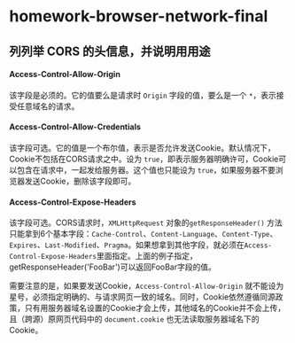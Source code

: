 # homework-browser-network-final


## 列列举 CORS 的头信息，并说明⽤用途

#### Access-Control-Allow-Origin
该字段是必须的。它的值要么是请求时 ```Origin``` 字段的值，要么是一个  ```*```，表示接受任意域名的请求。

#### Access-Control-Allow-Credentials
该字段可选。它的值是一个布尔值，表示是否允许发送Cookie。默认情况下，Cookie不包括在CORS请求之中。设为 ```true```，即表示服务器明确许可，Cookie可以包含在请求中，一起发给服务器。这个值也只能设为 ```true```，如果服务器不要浏览器发送Cookie，删除该字段即可。

#### Access-Control-Expose-Headers
该字段可选。CORS请求时，```XMLHttpRequest``` 对象的```getResponseHeader()``` 方法只能拿到6个基本字段：```Cache-Control```、```Content-Language```、```Content-Type```、```Expires```、```Last-Modified```、```Pragma```。如果想拿到其他字段，就必须在```Access-Control-Expose-Headers```里面指定。上面的例子指定，getResponseHeader('FooBar')可以返回FooBar字段的值。


需要注意的是，如果要发送Cookie，```Access-Control-Allow-Origin``` 就不能设为星号，必须指定明确的、与请求网页一致的域名。同时，Cookie依然遵循同源政策，只有用服务器域名设置的Cookie才会上传，其他域名的Cookie并不会上传，且（跨源）原网页代码中的 ```document.cookie``` 也无法读取服务器域名下的Cookie。